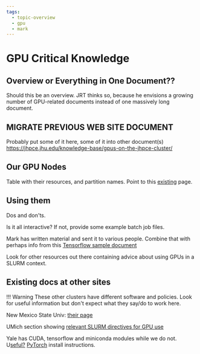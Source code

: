 ```yaml
---
tags:
  - topic-overview
  - gpu
  - mark
---
```


# GPU Critical Knowledge

## Overview or Everything in One Document??

Should this be an overview. JRT thinks so, because he envisions a growing number of GPU-related documents instead of one massively long document.

## MIGRATE PREVIOUS WEB SITE DOCUMENT

Probably put some of it here, some of it into other document(s)
https://jhpce.jhu.edu/knowledge-base/gpus-on-the-jhpce-cluster/

## Our GPU Nodes
Table with their resources, and partition names. Point to this [existing](partitions.md#gpu-partitions) page.

## Using them

Dos and don'ts.

Is it all interactive? If not, provide some example batch job files.

Mark has written material and sent it to various people. Combine that with perhaps info from this
[Tensorflow sample document](https://hpc-docs.cubi.bihealth.org/how-to/software/tensorflow/)

Look for other resources out there containing advice about using GPUs in a SLURM context.

## Existing docs at other sites 

!!! Warning
    These other clusters have different software and policies. Look for useful information but don't expect what they say/do to work here.

New Mexico State Univ: [their page](https://hpc.nmsu.edu/discovery/slurm/gpu-jobs/)

UMich section showing [relevant SLURM directives for GPU use](https://arc.umich.edu/greatlakes/slurm-user-guide/)

Yale has CUDA, tensorflow and miniconda modules while we do not. U[seful?](https://docs.ycrc.yale.edu/clusters-at-yale/guides/gpus-cuda/) [PyTorch](https://docs.ycrc.yale.edu/clusters-at-yale/guides/pytorch/) install instructions.
